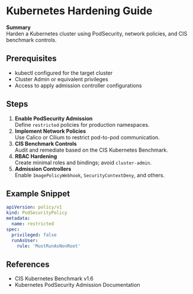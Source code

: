 # Kubernetes Hardening Guide

**Summary**  
Harden a Kubernetes cluster using PodSecurity, network policies, and CIS benchmark controls.

## Prerequisites
- kubectl configured for the target cluster
- Cluster Admin or equivalent privileges
- Access to apply admission controller configurations

## Steps
1. **Enable PodSecurity Admission**  
   Define `restricted` policies for production namespaces.  
2. **Implement Network Policies**  
   Use Calico or Cilium to restrict pod-to-pod communication.  
3. **CIS Benchmark Controls**  
   Audit and remediate based on the CIS Kubernetes Benchmark.  
4. **RBAC Hardening**  
   Create minimal roles and bindings; avoid `cluster-admin`.  
5. **Admission Controllers**  
   Enable `ImagePolicyWebhook`, `SecurityContextDeny`, and others.  

## Example Snippet
```yaml
apiVersion: policy/v1
kind: PodSecurityPolicy
metadata:
  name: restricted
spec:
  privileged: false
  runAsUser:
    rule: 'MustRunAsNonRoot'
```

## References
- CIS Kubernetes Benchmark v1.6  
- Kubernetes PodSecurity Admission Documentation  
